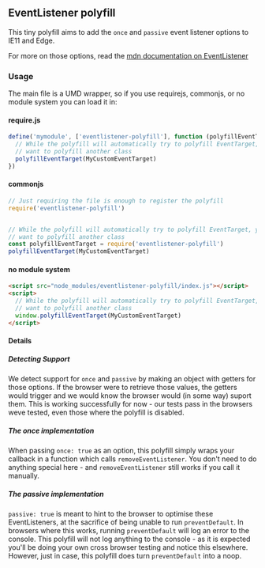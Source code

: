 ## EventListener polyfill

This tiny polyfill aims to add the `once` and `passive` event listener options to IE11 and Edge.

For more on those options, read the [mdn documentation on EventListener](https://developer.mozilla.org/en-US/docs/Web/API/EventTarget/addEventListener)

### Usage

The main file is a UMD wrapper, so if you use requirejs, commonjs, or no module system you can load it in:

#### require.js
```js
define('mymodule', ['eventlistener-polyfill'], function (polyfillEventTarget) {
  // While the polyfill will automatically try to polyfill EventTarget, you may
  // want to polyfill another class
  polyfillEventTarget(MyCustomEventTarget)
})
```

#### commonjs
```js
// Just requiring the file is enough to register the polyfill
require('eventlistener-polyfill')


// While the polyfill will automatically try to polyfill EventTarget, you may
// want to polyfill another class
const polyfillEventTarget = require('eventlistener-polyfill')
polyfillEventTarget(MyCustomEventTarget)
```

#### no module system
```html
<script src="node_modules/eventlistener-polyfill/index.js"></script>
<script>
  // While the polyfill will automatically try to polyfill EventTarget, you may
  // want to polyfill another class
  window.polyfillEventTarget(MyCustomEventTarget)
</script>
```

#### Details

##### Detecting Support

We detect support for `once` and `passive` by making an object with getters for those options. If the browser were to retrieve those values, the getters would trigger and we would know the browser would (in some way) suport them. This is working successfully for now - our tests pass in the browsers weve tested, even those where the polyfill is disabled.

##### The once implementation

When passing `once: true` as an option, this polyfill simply wraps your callback in a function which calls `removeEventListener`. You don't need to do anything special here - and `removeEventListener` still works if you call it manually.

##### The passive implementation

`passive: true` is meant to hint to the browser to optimise these EventListeners, at the sacrifice of being unable to run `preventDefault`. In browsers where this works, running `preventDefault` will log an error to the console. This polyfill will not log anything to the console - as it is expected you'll be doing your own cross browser testing and notice this elsewhere. However, just in case, this polyfill does turn `preventDefault` into a noop.
